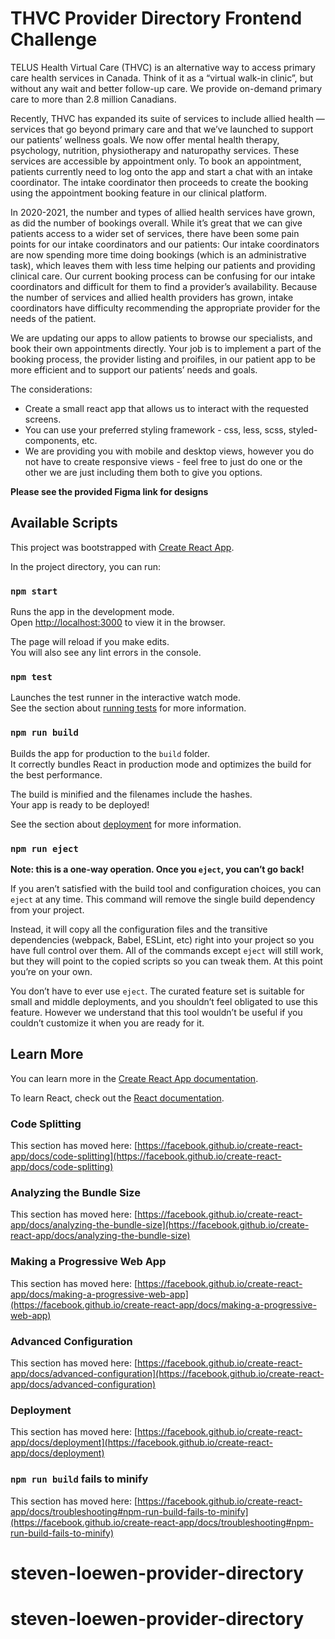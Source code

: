 # THVC Provider Directory Frontend Challenge 

TELUS Health Virtual Care (THVC) is an alternative way to access primary care health services in Canada. Think of it as a “virtual walk-in clinic”, but without any wait and better follow-up care. We provide on-demand primary care to more than 2.8 million Canadians.

Recently, THVC has expanded its suite of services to include allied health — services that go beyond primary care and that we’ve launched to support our patients’ wellness goals. We now offer mental health therapy, psychology, nutrition, physiotherapy and naturopathy services. These services are accessible by appointment only. To book an appointment, patients currently need to log onto the app and start a chat with an intake coordinator. The intake coordinator then proceeds to create the booking using the appointment booking feature in our clinical platform. 

In 2020-2021, the number and types of allied health services have grown, as did the number of bookings overall. While it’s great that we can give patients access to a wider set of services, there have been some pain points for our intake coordinators and our patients:
Our intake coordinators are now spending more time doing bookings (which is an administrative task), which leaves them with less time helping our patients and providing clinical care.
Our current booking process can be confusing for our intake coordinators and difficult for them to find a provider’s availability.
Because the number of services and allied health providers has grown, intake coordinators have difficulty recommending the appropriate provider for the needs of the patient.

We are updating our apps to allow patients to browse our specialists, and book their own appointments directly. Your job is to implement a part of the booking process, the provider listing and proifiles, in our patient app to be more efficient and to support our patients’ needs and goals.

The considerations:
- Create a small react app that allows us to interact with the requested screens.
- You can use your preferred styling framework - css, less, scss, styled-components, etc.
- We are providing you with mobile and desktop views, however you do not have to create responsive views - feel free to just do one or the other we are just including them both to give you options.

**Please see the provided Figma link for designs**

## Available Scripts

This project was bootstrapped with [Create React App](https://github.com/facebook/create-react-app).

In the project directory, you can run:

### `npm start`

Runs the app in the development mode.\
Open [http://localhost:3000](http://localhost:3000) to view it in the browser.

The page will reload if you make edits.\
You will also see any lint errors in the console.

### `npm test`

Launches the test runner in the interactive watch mode.\
See the section about [running tests](https://facebook.github.io/create-react-app/docs/running-tests) for more information.

### `npm run build`

Builds the app for production to the `build` folder.\
It correctly bundles React in production mode and optimizes the build for the best performance.

The build is minified and the filenames include the hashes.\
Your app is ready to be deployed!

See the section about [deployment](https://facebook.github.io/create-react-app/docs/deployment) for more information.

### `npm run eject`

**Note: this is a one-way operation. Once you `eject`, you can’t go back!**

If you aren’t satisfied with the build tool and configuration choices, you can `eject` at any time. This command will remove the single build dependency from your project.

Instead, it will copy all the configuration files and the transitive dependencies (webpack, Babel, ESLint, etc) right into your project so you have full control over them. All of the commands except `eject` will still work, but they will point to the copied scripts so you can tweak them. At this point you’re on your own.

You don’t have to ever use `eject`. The curated feature set is suitable for small and middle deployments, and you shouldn’t feel obligated to use this feature. However we understand that this tool wouldn’t be useful if you couldn’t customize it when you are ready for it.

## Learn More

You can learn more in the [Create React App documentation](https://facebook.github.io/create-react-app/docs/getting-started).

To learn React, check out the [React documentation](https://reactjs.org/).

### Code Splitting

This section has moved here: [https://facebook.github.io/create-react-app/docs/code-splitting](https://facebook.github.io/create-react-app/docs/code-splitting)

### Analyzing the Bundle Size

This section has moved here: [https://facebook.github.io/create-react-app/docs/analyzing-the-bundle-size](https://facebook.github.io/create-react-app/docs/analyzing-the-bundle-size)

### Making a Progressive Web App

This section has moved here: [https://facebook.github.io/create-react-app/docs/making-a-progressive-web-app](https://facebook.github.io/create-react-app/docs/making-a-progressive-web-app)

### Advanced Configuration

This section has moved here: [https://facebook.github.io/create-react-app/docs/advanced-configuration](https://facebook.github.io/create-react-app/docs/advanced-configuration)

### Deployment

This section has moved here: [https://facebook.github.io/create-react-app/docs/deployment](https://facebook.github.io/create-react-app/docs/deployment)

### `npm run build` fails to minify

This section has moved here: [https://facebook.github.io/create-react-app/docs/troubleshooting#npm-run-build-fails-to-minify](https://facebook.github.io/create-react-app/docs/troubleshooting#npm-run-build-fails-to-minify)
# steven-loewen-provider-directory
# steven-loewen-provider-directory
